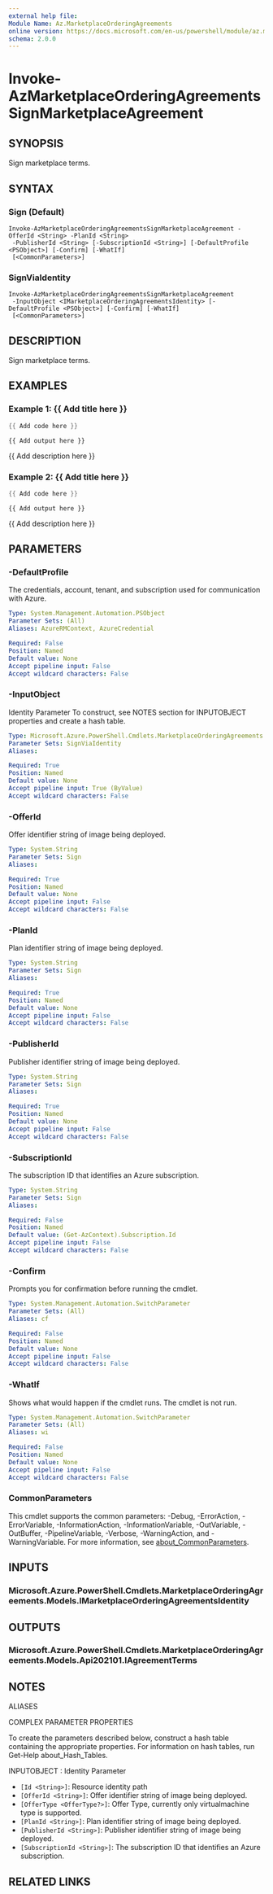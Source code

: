 ```yaml
---
external help file:
Module Name: Az.MarketplaceOrderingAgreements
online version: https://docs.microsoft.com/en-us/powershell/module/az.marketplaceorderingagreements/invoke-azmarketplaceorderingagreementssignmarketplaceagreement
schema: 2.0.0
---
```


# Invoke-AzMarketplaceOrderingAgreementsSignMarketplaceAgreement

## SYNOPSIS
Sign marketplace terms.

## SYNTAX

### Sign (Default)
```
Invoke-AzMarketplaceOrderingAgreementsSignMarketplaceAgreement -OfferId <String> -PlanId <String>
 -PublisherId <String> [-SubscriptionId <String>] [-DefaultProfile <PSObject>] [-Confirm] [-WhatIf]
 [<CommonParameters>]
```

### SignViaIdentity
```
Invoke-AzMarketplaceOrderingAgreementsSignMarketplaceAgreement
 -InputObject <IMarketplaceOrderingAgreementsIdentity> [-DefaultProfile <PSObject>] [-Confirm] [-WhatIf]
 [<CommonParameters>]
```

## DESCRIPTION
Sign marketplace terms.

## EXAMPLES

### Example 1: {{ Add title here }}
```powershell
{{ Add code here }}
```

```output
{{ Add output here }}
```

{{ Add description here }}

### Example 2: {{ Add title here }}
```powershell
{{ Add code here }}
```

```output
{{ Add output here }}
```

{{ Add description here }}

## PARAMETERS

### -DefaultProfile
The credentials, account, tenant, and subscription used for communication with Azure.

```yaml
Type: System.Management.Automation.PSObject
Parameter Sets: (All)
Aliases: AzureRMContext, AzureCredential

Required: False
Position: Named
Default value: None
Accept pipeline input: False
Accept wildcard characters: False
```

### -InputObject
Identity Parameter
To construct, see NOTES section for INPUTOBJECT properties and create a hash table.

```yaml
Type: Microsoft.Azure.PowerShell.Cmdlets.MarketplaceOrderingAgreements.Models.IMarketplaceOrderingAgreementsIdentity
Parameter Sets: SignViaIdentity
Aliases:

Required: True
Position: Named
Default value: None
Accept pipeline input: True (ByValue)
Accept wildcard characters: False
```

### -OfferId
Offer identifier string of image being deployed.

```yaml
Type: System.String
Parameter Sets: Sign
Aliases:

Required: True
Position: Named
Default value: None
Accept pipeline input: False
Accept wildcard characters: False
```

### -PlanId
Plan identifier string of image being deployed.

```yaml
Type: System.String
Parameter Sets: Sign
Aliases:

Required: True
Position: Named
Default value: None
Accept pipeline input: False
Accept wildcard characters: False
```

### -PublisherId
Publisher identifier string of image being deployed.

```yaml
Type: System.String
Parameter Sets: Sign
Aliases:

Required: True
Position: Named
Default value: None
Accept pipeline input: False
Accept wildcard characters: False
```

### -SubscriptionId
The subscription ID that identifies an Azure subscription.

```yaml
Type: System.String
Parameter Sets: Sign
Aliases:

Required: False
Position: Named
Default value: (Get-AzContext).Subscription.Id
Accept pipeline input: False
Accept wildcard characters: False
```

### -Confirm
Prompts you for confirmation before running the cmdlet.

```yaml
Type: System.Management.Automation.SwitchParameter
Parameter Sets: (All)
Aliases: cf

Required: False
Position: Named
Default value: None
Accept pipeline input: False
Accept wildcard characters: False
```

### -WhatIf
Shows what would happen if the cmdlet runs.
The cmdlet is not run.

```yaml
Type: System.Management.Automation.SwitchParameter
Parameter Sets: (All)
Aliases: wi

Required: False
Position: Named
Default value: None
Accept pipeline input: False
Accept wildcard characters: False
```

### CommonParameters
This cmdlet supports the common parameters: -Debug, -ErrorAction, -ErrorVariable, -InformationAction, -InformationVariable, -OutVariable, -OutBuffer, -PipelineVariable, -Verbose, -WarningAction, and -WarningVariable. For more information, see [about_CommonParameters](http://go.microsoft.com/fwlink/?LinkID=113216).

## INPUTS

### Microsoft.Azure.PowerShell.Cmdlets.MarketplaceOrderingAgreements.Models.IMarketplaceOrderingAgreementsIdentity

## OUTPUTS

### Microsoft.Azure.PowerShell.Cmdlets.MarketplaceOrderingAgreements.Models.Api202101.IAgreementTerms

## NOTES

ALIASES

COMPLEX PARAMETER PROPERTIES

To create the parameters described below, construct a hash table containing the appropriate properties. For information on hash tables, run Get-Help about_Hash_Tables.


INPUTOBJECT <IMarketplaceOrderingAgreementsIdentity>: Identity Parameter
  - `[Id <String>]`: Resource identity path
  - `[OfferId <String>]`: Offer identifier string of image being deployed.
  - `[OfferType <OfferType?>]`: Offer Type, currently only virtualmachine type is supported.
  - `[PlanId <String>]`: Plan identifier string of image being deployed.
  - `[PublisherId <String>]`: Publisher identifier string of image being deployed.
  - `[SubscriptionId <String>]`: The subscription ID that identifies an Azure subscription.

## RELATED LINKS

